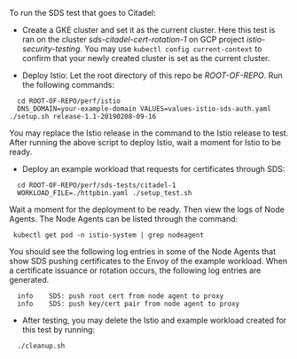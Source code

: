 To run the SDS test that goes to Citadel:
- Create a GKE cluster and set it as the current cluster.
Here this test is ran on the cluster *sds-citadel-cert-rotation-1*
on GCP project *istio-security-testing*.
You may use `kubectl config current-context` to confirm that your newly created cluster
is set as the current cluster.

- Deploy Istio:
Let the root directory of this repo be *ROOT-OF-REPO*.
Run the following commands:
```
  cd ROOT-OF-REPO/perf/istio
  DNS_DOMAIN=your-example-domain VALUES=values-istio-sds-auth.yaml ./setup.sh release-1.1-20190208-09-16
```  
You may replace the Istio release in the command to the Istio release to test.
After running the above script to deploy Istio, wait a moment for Istio to be ready.

- Deploy an example workload that requests for certificates through SDS:
```
  cd ROOT-OF-REPO/perf/sds-tests/citadel-1
  WORKLOAD_FILE=./httpbin.yaml ./setup_test.sh
```
Wait a moment for the deployment to be ready. Then view the logs of Node Agents.
The Node Agents can be listed through
the command:
```
 kubectl get pod -n istio-system | grep nodeagent
``` 
You should see the following log entries in some of the Node Agents that show
SDS pushing certificates to the Envoy of the example workload. When a certificate
issuance or rotation occurs, the following log entries are generated.
```
  info    SDS: push root cert from node agent to proxy
  info    SDS: push key/cert pair from node agent to proxy
```

- After testing, you may delete the Istio and example workload created for this test
by running:
```
  ./cleanup.sh
```